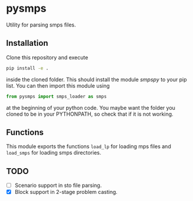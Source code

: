 # pysmps
Utility for parsing smps files.
## Installation
Clone this repository and execute
```bash
pip install -e .
```
inside the cloned folder. This should install the module *smpspy* to your pip list. You can then import this module using
```python
from pysmps import smps_loader as smps
```
at the beginning of your python code.
You maybe want the folder you cloned to be in your PYTHONPATH, so check that if it is not working.
## Functions
This module exports the functions `load_lp` for loading mps files and `load_smps` for loading smps directories.
## TODO
- [ ] Scenario support in sto file parsing.
- [x] Block support in 2-stage problem casting.
